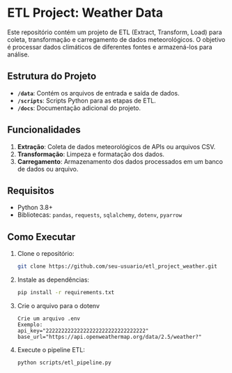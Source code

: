 # ETL Project: Weather Data

Este repositório contém um projeto de ETL (Extract, Transform, Load) para coleta, transformação e carregamento de dados meteorológicos. O objetivo é processar dados climáticos de diferentes fontes e armazená-los para análise.

## Estrutura do Projeto

- **`/data`**: Contém os arquivos de entrada e saída de dados.
- **`/scripts`**: Scripts Python para as etapas de ETL.
- **`/docs`**: Documentação adicional do projeto.

## Funcionalidades

1. **Extração**: Coleta de dados meteorológicos de APIs ou arquivos CSV.
2. **Transformação**: Limpeza e formatação dos dados.
3. **Carregamento**: Armazenamento dos dados processados em um banco de dados ou arquivo.

## Requisitos

- Python 3.8+
- Bibliotecas: `pandas`, `requests`, `sqlalchemy`, `dotenv`, `pyarrow`


## Como Executar

1. Clone o repositório:
    ```bash
    git clone https://github.com/seu-usuario/etl_project_weather.git
    ```
2. Instale as dependências:
    ```bash
    pip install -r requirements.txt
    ```
3. Crie o arquivo para o dotenv
    ```
    Crie um arquivo .env
    Exemplo:
    api_key="22222222222222222222222222222222"
    base_url="https://api.openweathermap.org/data/2.5/weather?"

    ```    
4. Execute o pipeline ETL:
    ```bash
    python scripts/etl_pipeline.py
    ```

